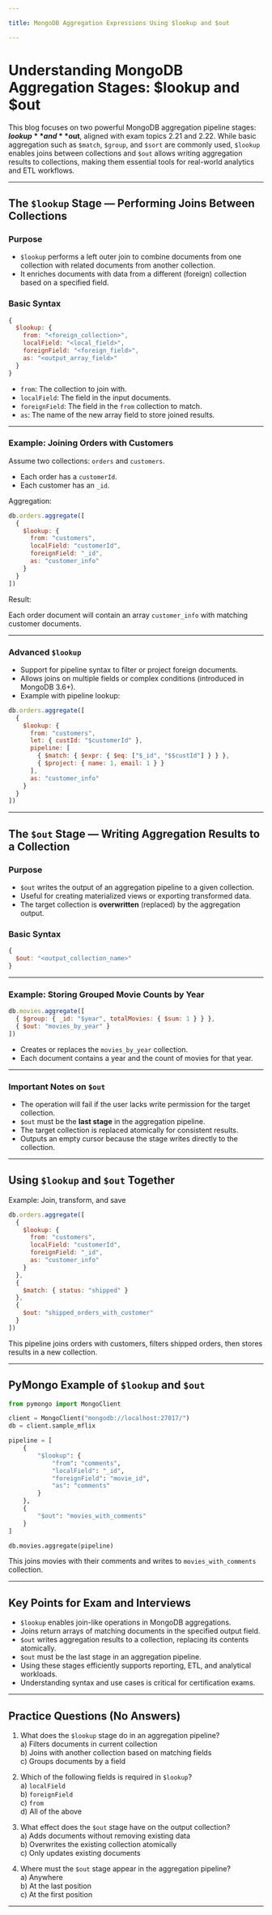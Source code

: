 ```yaml
---

title: MongoDB Aggregation Expressions Using $lookup and $out

---
```


# Understanding MongoDB Aggregation Stages: $lookup and $out

This blog focuses on two powerful MongoDB aggregation pipeline stages: **$lookup** and **$out**, aligned with exam topics 2.21 and 2.22. While basic aggregation such as `$match`, `$group`, and `$sort` are commonly used, `$lookup` enables joins between collections and `$out` allows writing aggregation results to collections, making them essential tools for real-world analytics and ETL workflows.

***

## The `$lookup` Stage — Performing Joins Between Collections

### Purpose

- `$lookup` performs a left outer join to combine documents from one collection with related documents from another collection.
- It enriches documents with data from a different (foreign) collection based on a specified field.

### Basic Syntax

```js
{
  $lookup: {
    from: "<foreign_collection>",
    localField: "<local_field>",
    foreignField: "<foreign_field>",
    as: "<output_array_field>"
  }
}
```

- `from`: The collection to join with.
- `localField`: The field in the input documents.
- `foreignField`: The field in the `from` collection to match.
- `as`: The name of the new array field to store joined results.

***

### Example: Joining Orders with Customers

Assume two collections: `orders` and `customers`.

- Each order has a `customerId`.
- Each customer has an `_id`.

Aggregation:

```js
db.orders.aggregate([
  {
    $lookup: {
      from: "customers",
      localField: "customerId",
      foreignField: "_id",
      as: "customer_info"
    }
  }
])
```

Result:

Each order document will contain an array `customer_info` with matching customer documents.

***

### Advanced `$lookup`

- Support for pipeline syntax to filter or project foreign documents.
- Allows joins on multiple fields or complex conditions (introduced in MongoDB 3.6+).
- Example with pipeline lookup:

```js
db.orders.aggregate([
  {
    $lookup: {
      from: "customers",
      let: { custId: "$customerId" },
      pipeline: [
        { $match: { $expr: { $eq: ["$_id", "$$custId"] } } },
        { $project: { name: 1, email: 1 } }
      ],
      as: "customer_info"
    }
  }
])
```

***

## The `$out` Stage — Writing Aggregation Results to a Collection

### Purpose

- `$out` writes the output of an aggregation pipeline to a given collection.
- Useful for creating materialized views or exporting transformed data.
- The target collection is **overwritten** (replaced) by the aggregation output.

### Basic Syntax

```js
{
  $out: "<output_collection_name>"
}
```

***

### Example: Storing Grouped Movie Counts by Year

```js
db.movies.aggregate([
  { $group: { _id: "$year", totalMovies: { $sum: 1 } } },
  { $out: "movies_by_year" }
])
```

- Creates or replaces the `movies_by_year` collection.
- Each document contains a year and the count of movies for that year.

***

### Important Notes on `$out`

- The operation will fail if the user lacks write permission for the target collection.
- `$out` must be the **last stage** in the aggregation pipeline.
- The target collection is replaced atomically for consistent results.
- Outputs an empty cursor because the stage writes directly to the collection.

***

## Using `$lookup` and `$out` Together

Example: Join, transform, and save

```js
db.orders.aggregate([
  {
    $lookup: {
      from: "customers",
      localField: "customerId",
      foreignField: "_id",
      as: "customer_info"
    }
  },
  {
    $match: { status: "shipped" }
  },
  {
    $out: "shipped_orders_with_customer"
  }
])
```

This pipeline joins orders with customers, filters shipped orders, then stores results in a new collection.

***

## PyMongo Example of `$lookup` and `$out`

```python
from pymongo import MongoClient

client = MongoClient("mongodb://localhost:27017/")
db = client.sample_mflix

pipeline = [
    {
        "$lookup": {
            "from": "comments",
            "localField": "_id",
            "foreignField": "movie_id",
            "as": "comments"
        }
    },
    {
        "$out": "movies_with_comments"
    }
]

db.movies.aggregate(pipeline)
```

This joins movies with their comments and writes to `movies_with_comments` collection.

***

## Key Points for Exam and Interviews

- `$lookup` enables join-like operations in MongoDB aggregations.
- Joins return arrays of matching documents in the specified output field.
- `$out` writes aggregation results to a collection, replacing its contents atomically.
- `$out` must be the last stage in an aggregation pipeline.
- Using these stages efficiently supports reporting, ETL, and analytical workloads.
- Understanding syntax and use cases is critical for certification exams.

***

## Practice Questions (No Answers)

1. What does the `$lookup` stage do in an aggregation pipeline?  
a) Filters documents in current collection  
b) Joins with another collection based on matching fields  
c) Groups documents by a field  

2. Which of the following fields is required in `$lookup`?  
a) `localField`  
b) `foreignField`  
c) `from`  
d) All of the above  

3. What effect does the `$out` stage have on the output collection?  
a) Adds documents without removing existing data  
b) Overwrites the existing collection atomically  
c) Only updates existing documents  

4. Where must the `$out` stage appear in the aggregation pipeline?  
a) Anywhere  
b) At the last position  
c) At the first position  

***
